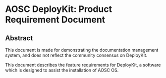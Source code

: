 # AOSC DeployKit: Product Requirement Document

<!-- ------ -->




## Abstract

This document is made for demonstrating the documentation management system, and does not reflect the community consensus on DeployKit.

This document describes the feature requirements for DeployKit, a software which is designed to assist the installation of AOSC OS.


